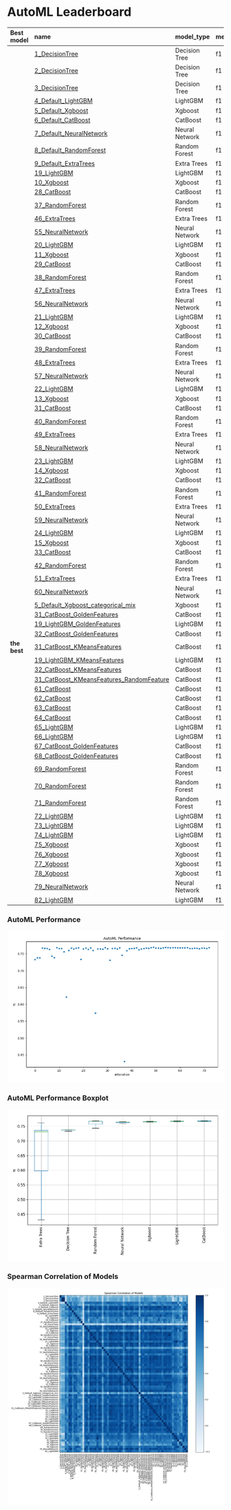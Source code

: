 # AutoML Leaderboard

| Best model   | name                                                                                           | model_type     | metric_type   |   metric_value |   train_time |
|:-------------|:-----------------------------------------------------------------------------------------------|:---------------|:--------------|---------------:|-------------:|
|              | [1_DecisionTree](1_DecisionTree/README.md)                                                     | Decision Tree  | f1            |       0.732919 |        37.88 |
|              | [2_DecisionTree](2_DecisionTree/README.md)                                                     | Decision Tree  | f1            |       0.737924 |        37.47 |
|              | [3_DecisionTree](3_DecisionTree/README.md)                                                     | Decision Tree  | f1            |       0.737924 |        37.01 |
|              | [4_Default_LightGBM](4_Default_LightGBM/README.md)                                             | LightGBM       | f1            |       0.766783 |       247.42 |
|              | [5_Default_Xgboost](5_Default_Xgboost/README.md)                                               | Xgboost        | f1            |       0.766069 |       216.9  |
|              | [6_Default_CatBoost](6_Default_CatBoost/README.md)                                             | CatBoost       | f1            |       0.765983 |       121.43 |
|              | [7_Default_NeuralNetwork](7_Default_NeuralNetwork/README.md)                                   | Neural Network | f1            |       0.762826 |       492.15 |
|              | [8_Default_RandomForest](8_Default_RandomForest/README.md)                                     | Random Forest  | f1            |       0.743342 |       101.17 |
|              | [9_Default_ExtraTrees](9_Default_ExtraTrees/README.md)                                         | Extra Trees    | f1            |       0.738891 |        92.74 |
|              | [19_LightGBM](19_LightGBM/README.md)                                                           | LightGBM       | f1            |       0.76817  |       256.06 |
|              | [10_Xgboost](10_Xgboost/README.md)                                                             | Xgboost        | f1            |       0.765989 |       219.38 |
|              | [28_CatBoost](28_CatBoost/README.md)                                                           | CatBoost       | f1            |       0.765757 |       143.86 |
|              | [37_RandomForest](37_RandomForest/README.md)                                                   | Random Forest  | f1            |       0.75617  |       101.46 |
|              | [46_ExtraTrees](46_ExtraTrees/README.md)                                                       | Extra Trees    | f1            |       0.621336 |        88.61 |
|              | [55_NeuralNetwork](55_NeuralNetwork/README.md)                                                 | Neural Network | f1            |       0.759862 |       414.88 |
|              | [20_LightGBM](20_LightGBM/README.md)                                                           | LightGBM       | f1            |       0.767176 |       180.12 |
|              | [11_Xgboost](11_Xgboost/README.md)                                                             | Xgboost        | f1            |       0.764341 |       217.6  |
|              | [29_CatBoost](29_CatBoost/README.md)                                                           | CatBoost       | f1            |       0.766855 |       147.22 |
|              | [38_RandomForest](38_RandomForest/README.md)                                                   | Random Forest  | f1            |       0.767356 |       121.32 |
|              | [47_ExtraTrees](47_ExtraTrees/README.md)                                                       | Extra Trees    | f1            |       0.733611 |       132.12 |
|              | [56_NeuralNetwork](56_NeuralNetwork/README.md)                                                 | Neural Network | f1            |       0.764682 |       631.97 |
|              | [21_LightGBM](21_LightGBM/README.md)                                                           | LightGBM       | f1            |       0.767059 |       221.27 |
|              | [12_Xgboost](12_Xgboost/README.md)                                                             | Xgboost        | f1            |       0.763319 |       289.69 |
|              | [30_CatBoost](30_CatBoost/README.md)                                                           | CatBoost       | f1            |       0.767743 |       137.72 |
|              | [39_RandomForest](39_RandomForest/README.md)                                                   | Random Forest  | f1            |       0.759744 |       100.16 |
|              | [48_ExtraTrees](48_ExtraTrees/README.md)                                                       | Extra Trees    | f1            |       0.574102 |        96.23 |
|              | [57_NeuralNetwork](57_NeuralNetwork/README.md)                                                 | Neural Network | f1            |       0.764274 |      1454.46 |
|              | [22_LightGBM](22_LightGBM/README.md)                                                           | LightGBM       | f1            |       0.764647 |       246.84 |
|              | [13_Xgboost](13_Xgboost/README.md)                                                             | Xgboost        | f1            |       0.763908 |       214.44 |
|              | [31_CatBoost](31_CatBoost/README.md)                                                           | CatBoost       | f1            |       0.76855  |       118.3  |
|              | [40_RandomForest](40_RandomForest/README.md)                                                   | Random Forest  | f1            |       0.764966 |       116.71 |
|              | [49_ExtraTrees](49_ExtraTrees/README.md)                                                       | Extra Trees    | f1            |       0.73111  |       119.86 |
|              | [58_NeuralNetwork](58_NeuralNetwork/README.md)                                                 | Neural Network | f1            |       0.765716 |       597.44 |
|              | [23_LightGBM](23_LightGBM/README.md)                                                           | LightGBM       | f1            |       0.76622  |       155.87 |
|              | [14_Xgboost](14_Xgboost/README.md)                                                             | Xgboost        | f1            |       0.764686 |       269.12 |
|              | [32_CatBoost](32_CatBoost/README.md)                                                           | CatBoost       | f1            |       0.767822 |       116.01 |
|              | [41_RandomForest](41_RandomForest/README.md)                                                   | Random Forest  | f1            |       0.745662 |       112.31 |
|              | [50_ExtraTrees](50_ExtraTrees/README.md)                                                       | Extra Trees    | f1            |       0.430869 |       147.91 |
|              | [59_NeuralNetwork](59_NeuralNetwork/README.md)                                                 | Neural Network | f1            |       0.759084 |       529.52 |
|              | [24_LightGBM](24_LightGBM/README.md)                                                           | LightGBM       | f1            |       0.764836 |       287.99 |
|              | [15_Xgboost](15_Xgboost/README.md)                                                             | Xgboost        | f1            |       0.765444 |       265.9  |
|              | [33_CatBoost](33_CatBoost/README.md)                                                           | CatBoost       | f1            |       0.766087 |       103.25 |
|              | [42_RandomForest](42_RandomForest/README.md)                                                   | Random Forest  | f1            |       0.767724 |       148.03 |
|              | [51_ExtraTrees](51_ExtraTrees/README.md)                                                       | Extra Trees    | f1            |       0.761777 |       114.95 |
|              | [60_NeuralNetwork](60_NeuralNetwork/README.md)                                                 | Neural Network | f1            |       0.764413 |       517.65 |
|              | [5_Default_Xgboost_categorical_mix](5_Default_Xgboost_categorical_mix/README.md)               | Xgboost        | f1            |       0.76592  |       219.51 |
|              | [31_CatBoost_GoldenFeatures](31_CatBoost_GoldenFeatures/README.md)                             | CatBoost       | f1            |       0.767167 |       136.67 |
|              | [19_LightGBM_GoldenFeatures](19_LightGBM_GoldenFeatures/README.md)                             | LightGBM       | f1            |       0.766063 |       248.42 |
|              | [32_CatBoost_GoldenFeatures](32_CatBoost_GoldenFeatures/README.md)                             | CatBoost       | f1            |       0.768012 |       134.3  |
| **the best** | [31_CatBoost_KMeansFeatures](31_CatBoost_KMeansFeatures/README.md)                             | CatBoost       | f1            |       0.769262 |       151.37 |
|              | [19_LightGBM_KMeansFeatures](19_LightGBM_KMeansFeatures/README.md)                             | LightGBM       | f1            |       0.766828 |       267.58 |
|              | [32_CatBoost_KMeansFeatures](32_CatBoost_KMeansFeatures/README.md)                             | CatBoost       | f1            |       0.767237 |       145.4  |
|              | [31_CatBoost_KMeansFeatures_RandomFeature](31_CatBoost_KMeansFeatures_RandomFeature/README.md) | CatBoost       | f1            |       0.766521 |       188.71 |
|              | [61_CatBoost](61_CatBoost/README.md)                                                           | CatBoost       | f1            |       0.76761  |       127.29 |
|              | [62_CatBoost](62_CatBoost/README.md)                                                           | CatBoost       | f1            |       0.769024 |       143.36 |
|              | [63_CatBoost](63_CatBoost/README.md)                                                           | CatBoost       | f1            |       0.76828  |       133.06 |
|              | [64_CatBoost](64_CatBoost/README.md)                                                           | CatBoost       | f1            |       0.767366 |       133.03 |
|              | [65_LightGBM](65_LightGBM/README.md)                                                           | LightGBM       | f1            |       0.767997 |       279.12 |
|              | [66_LightGBM](66_LightGBM/README.md)                                                           | LightGBM       | f1            |       0.768293 |       273.11 |
|              | [67_CatBoost_GoldenFeatures](67_CatBoost_GoldenFeatures/README.md)                             | CatBoost       | f1            |       0.767722 |       112.38 |
|              | [68_CatBoost_GoldenFeatures](68_CatBoost_GoldenFeatures/README.md)                             | CatBoost       | f1            |       0.767309 |       139.74 |
|              | [69_RandomForest](69_RandomForest/README.md)                                                   | Random Forest  | f1            |       0.767863 |       137.85 |
|              | [70_RandomForest](70_RandomForest/README.md)                                                   | Random Forest  | f1            |       0.767356 |       124.43 |
|              | [71_RandomForest](71_RandomForest/README.md)                                                   | Random Forest  | f1            |       0.767988 |       128.86 |
|              | [72_LightGBM](72_LightGBM/README.md)                                                           | LightGBM       | f1            |       0.765661 |       160.96 |
|              | [73_LightGBM](73_LightGBM/README.md)                                                           | LightGBM       | f1            |       0.765929 |       263.89 |
|              | [74_LightGBM](74_LightGBM/README.md)                                                           | LightGBM       | f1            |       0.767059 |       227.18 |
|              | [75_Xgboost](75_Xgboost/README.md)                                                             | Xgboost        | f1            |       0.76606  |       246.34 |
|              | [76_Xgboost](76_Xgboost/README.md)                                                             | Xgboost        | f1            |       0.76491  |       235.42 |
|              | [77_Xgboost](77_Xgboost/README.md)                                                             | Xgboost        | f1            |       0.766984 |       228.41 |
|              | [78_Xgboost](78_Xgboost/README.md)                                                             | Xgboost        | f1            |       0.766751 |       260.36 |
|              | [79_NeuralNetwork](79_NeuralNetwork/README.md)                                                 | Neural Network | f1            |       0.765686 |       590.79 |
|              | [82_LightGBM](82_LightGBM/README.md)                                                           | LightGBM       | f1            |       0.76847  |       248.32 |

### AutoML Performance
![AutoML Performance](ldb_performance.png)

### AutoML Performance Boxplot
![AutoML Performance Boxplot](ldb_performance_boxplot.png)

### Spearman Correlation of Models
![models spearman correlation](correlation_heatmap.png)

